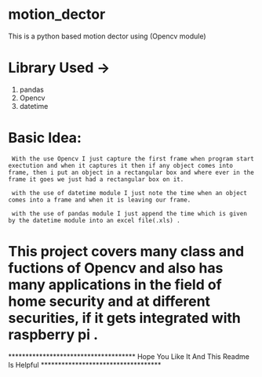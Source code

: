
# motion_dector
This is a python based motion dector using (Opencv module) 


# Library Used ->
1. pandas
2. Opencv 
3. datetime


# Basic Idea: 
     With the use Opencv I just capture the first frame when program start exectution and when it captures it then if any object comes into frame, then i put an object in a rectangular box and where ever in the frame it goes we just had a rectangular box on it.
     
     with the use of datetime module I just note the time when an object comes into a frame and when it is leaving our frame.
     
     with the use of pandas module I just append the time which is given by the datetime module into an excel file(.xls) .
     
# This project covers many class and fuctions of Opencv and also has many applications in the field of home security and at different securities, if it gets integrated with raspberry pi .

*************************************  Hope You Like It And This Readme Is Helpful  ***********************************
